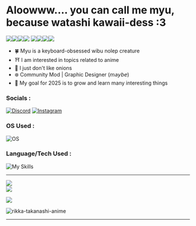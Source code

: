# Aloowww.... you can call me myu, because watashi kawaii-dess :3
![](https://cdn.discordapp.com/emojis/817264274636275733.webp?size=96&animated=true)![](https://cdn.discordapp.com/emojis/817264274636275733.webp?size=96&animated=true)![](https://cdn.discordapp.com/emojis/817264274636275733.webp?size=96&animated=true)![](https://cdn.discordapp.com/emojis/817264274636275733.webp?size=96&animated=true)
![](https://cdn.discordapp.com/emojis/817264274636275733.webp?size=96&animated=true)![](https://cdn.discordapp.com/emojis/817264274636275733.webp?size=96&animated=true)![](https://cdn.discordapp.com/emojis/817264274636275733.webp?size=96&animated=true)![](https://cdn.discordapp.com/emojis/817264274636275733.webp?size=96&animated=true)



- 🍀 Myu is a keyboard-obsessed wibu nolep creature
- ⛩️ I am interested in topics related to anime
- 📒 I just don't like onions
- ❄️ Community Mod | Graphic Designer (𝘮𝘢𝘺𝘣𝘦)
- 📌 My goal for 2025 is to grow and learn many interesting things

### Socials :
[![Discord](https://img.shields.io/badge/Discord-%237289DA.svg?logo=discord&logoColor=white)](https://discord.gg/https://discord.com/users/1141963765462605844) [![Instagram](https://img.shields.io/badge/Instagram-%23E4405F.svg?logo=Instagram&logoColor=white)](https://instagram.com/kuronemo_kn) 

### OS Used :
![OS](https://skillicons.dev/icons?i=windows,linux,kali,arch,debian&perline=6&theme=dark)

### Language/Tech Used :
![My Skills](https://skillicons.dev/icons?i=html,python,js,premiere,photoshop,vscode,docker,github,discord,bots&perline=6&theme=dark)

---
![](https://github-readme-stats.vercel.app/api?username=myukaime&theme=one_dark_pro&hide_border=false&include_all_commits=false&count_private=false)<br/>
![](https://nirzak-streak-stats.vercel.app/?user=myukaime&theme=one_dark_pro&hide_border=false)<br/>


[![](https://visitcount.itsvg.in/api?id=myukaime&icon=5&color=0)](https://visitcount.itsvg.in)

![rikka-takanashi-anime](https://github.com/user-attachments/assets/d2f13bd1-a12d-4b71-afec-e01712541c00)

---
